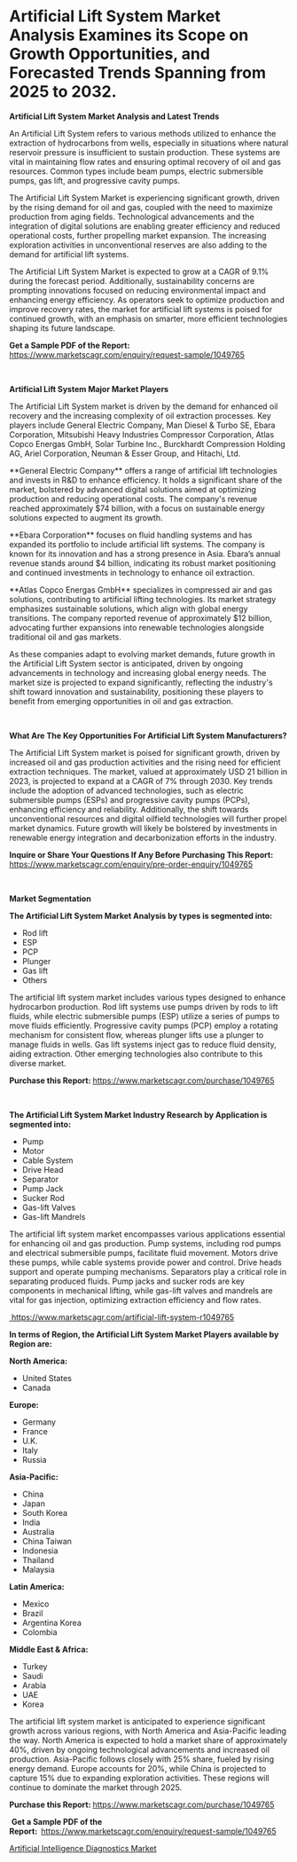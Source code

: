 <p><h1>Artificial Lift System Market Analysis Examines its Scope on Growth Opportunities, and Forecasted Trends Spanning from 2025 to 2032.</h1></p><p><strong>Artificial Lift System Market Analysis and Latest Trends</strong></p>
<p><p>An Artificial Lift System refers to various methods utilized to enhance the extraction of hydrocarbons from wells, especially in situations where natural reservoir pressure is insufficient to sustain production. These systems are vital in maintaining flow rates and ensuring optimal recovery of oil and gas resources. Common types include beam pumps, electric submersible pumps, gas lift, and progressive cavity pumps.</p><p>The Artificial Lift System Market is experiencing significant growth, driven by the rising demand for oil and gas, coupled with the need to maximize production from aging fields. Technological advancements and the integration of digital solutions are enabling greater efficiency and reduced operational costs, further propelling market expansion. The increasing exploration activities in unconventional reserves are also adding to the demand for artificial lift systems.</p><p>The Artificial Lift System Market is expected to grow at a CAGR of 9.1% during the forecast period. Additionally, sustainability concerns are prompting innovations focused on reducing environmental impact and enhancing energy efficiency. As operators seek to optimize production and improve recovery rates, the market for artificial lift systems is poised for continued growth, with an emphasis on smarter, more efficient technologies shaping its future landscape.</p></p>
<p><strong>Get a Sample PDF of the Report:&nbsp;</strong> <a href="https://www.marketscagr.com/enquiry/request-sample/1049765?utm_campaign=2095&utm_medium=2&utm_source=Github&utm_content=ia&utm_term=29032025&utm_id=artificial-lift-system">https://www.marketscagr.com/enquiry/request-sample/1049765</a></p>
<p>&nbsp;</p>
<p><strong>Artificial Lift System Major Market Players</strong></p>
<p><p>The Artificial Lift System market is driven by the demand for enhanced oil recovery and the increasing complexity of oil extraction processes. Key players include General Electric Company, Man Diesel & Turbo SE, Ebara Corporation, Mitsubishi Heavy Industries Compressor Corporation, Atlas Copco Energas GmbH, Solar Turbine Inc., Burckhardt Compression Holding AG, Ariel Corporation, Neuman & Esser Group, and Hitachi, Ltd.</p><p>**General Electric Company** offers a range of artificial lift technologies and invests in R&D to enhance efficiency. It holds a significant share of the market, bolstered by advanced digital solutions aimed at optimizing production and reducing operational costs. The company's revenue reached approximately $74 billion, with a focus on sustainable energy solutions expected to augment its growth.</p><p>**Ebara Corporation** focuses on fluid handling systems and has expanded its portfolio to include artificial lift systems. The company is known for its innovation and has a strong presence in Asia. Ebara’s annual revenue stands around $4 billion, indicating its robust market positioning and continued investments in technology to enhance oil extraction.</p><p>**Atlas Copco Energas GmbH** specializes in compressed air and gas solutions, contributing to artificial lifting technologies. Its market strategy emphasizes sustainable solutions, which align with global energy transitions. The company reported revenue of approximately $12 billion, advocating further expansions into renewable technologies alongside traditional oil and gas markets.</p><p>As these companies adapt to evolving market demands, future growth in the Artificial Lift System sector is anticipated, driven by ongoing advancements in technology and increasing global energy needs. The market size is projected to expand significantly, reflecting the industry's shift toward innovation and sustainability, positioning these players to benefit from emerging opportunities in oil and gas extraction.</p></p>
<p>&nbsp;</p>
<p><strong>What Are The Key Opportunities For Artificial Lift System Manufacturers?</strong></p>
<p><p>The Artificial Lift System market is poised for significant growth, driven by increased oil and gas production activities and the rising need for efficient extraction techniques. The market, valued at approximately USD 21 billion in 2023, is projected to expand at a CAGR of 7% through 2030. Key trends include the adoption of advanced technologies, such as electric submersible pumps (ESPs) and progressive cavity pumps (PCPs), enhancing efficiency and reliability. Additionally, the shift towards unconventional resources and digital oilfield technologies will further propel market dynamics. Future growth will likely be bolstered by investments in renewable energy integration and decarbonization efforts in the industry.</p></p>
<p><strong>Inquire or Share Your Questions If Any Before Purchasing This Report:</strong> <a href="https://www.marketscagr.com/enquiry/pre-order-enquiry/1049765?utm_campaign=2095&utm_medium=2&utm_source=Github&utm_content=ia&utm_term=29032025&utm_id=artificial-lift-system">https://www.marketscagr.com/enquiry/pre-order-enquiry/1049765</a></p>
<p>&nbsp;</p>
<p><strong>Market Segmentation</strong></p>
<p><strong>The Artificial Lift System Market Analysis by types is segmented into:</strong></p>
<p><ul><li>Rod lift</li><li>ESP</li><li>PCP</li><li>Plunger</li><li>Gas lift</li><li>Others</li></ul></p>
<p><p>The artificial lift system market includes various types designed to enhance hydrocarbon production. Rod lift systems use pumps driven by rods to lift fluids, while electric submersible pumps (ESP) utilize a series of pumps to move fluids efficiently. Progressive cavity pumps (PCP) employ a rotating mechanism for consistent flow, whereas plunger lifts use a plunger to manage fluids in wells. Gas lift systems inject gas to reduce fluid density, aiding extraction. Other emerging technologies also contribute to this diverse market.</p></p>
<p><strong>Purchase this Report:&nbsp;</strong><a href="https://www.marketscagr.com/purchase/1049765?utm_campaign=2095&utm_medium=2&utm_source=Github&utm_content=ia&utm_term=29032025&utm_id=artificial-lift-system">https://www.marketscagr.com/purchase/1049765</a></p>
<p>&nbsp;</p>
<p><strong>The Artificial Lift System Market Industry Research by Application is segmented into:</strong></p>
<p><ul><li>Pump</li><li>Motor</li><li>Cable System</li><li>Drive Head</li><li>Separator</li><li>Pump Jack</li><li>Sucker Rod</li><li>Gas-lift Valves</li><li>Gas-lift Mandrels</li></ul></p>
<p><p>The artificial lift system market encompasses various applications essential for enhancing oil and gas production. Pump systems, including rod pumps and electrical submersible pumps, facilitate fluid movement. Motors drive these pumps, while cable systems provide power and control. Drive heads support and operate pumping mechanisms. Separators play a critical role in separating produced fluids. Pump jacks and sucker rods are key components in mechanical lifting, while gas-lift valves and mandrels are vital for gas injection, optimizing extraction efficiency and flow rates.</p></p>
<p><a href="https://www.marketscagr.com/artificial-lift-system-r1049765?utm_campaign=2095&utm_medium=2&utm_source=Github&utm_content=ia&utm_term=29032025&utm_id=artificial-lift-system">&nbsp;https://www.marketscagr.com/artificial-lift-system-r1049765</a></p>
<p><strong>In terms of Region, the Artificial Lift System Market Players available by Region are:</strong></p>
<p>
    <p> <strong> North America: </strong>
        <ul>
            <li>United States</li>
            <li>Canada</li>
        </ul>
        </p> 
    <p> <strong> Europe: </strong>
        <ul>
            <li>Germany</li>
            <li>France</li>
            <li>U.K.</li>
            <li>Italy</li>
            <li>Russia</li>
        </ul>
        </p> 
    <p> <strong> Asia-Pacific: </strong>
        <ul>
            <li>China</li>
            <li>Japan</li>
            <li>South Korea</li>
            <li>India</li>
            <li>Australia</li>
            <li>China Taiwan</li>
            <li>Indonesia</li>
            <li>Thailand</li>
            <li>Malaysia</li>
        </ul>
        </p> 
    <p> <strong> Latin America: </strong>
        <ul>
            <li>Mexico</li>
            <li>Brazil</li>
            <li>Argentina Korea</li>
            <li>Colombia</li>
        </ul>
        </p> 
    <p> <strong> Middle East & Africa: </strong>
        <ul>
            <li>Turkey</li>
            <li>Saudi</li>
            <li>Arabia</li>
            <li>UAE</li>
            <li>Korea</li>
        </ul>
    </p>
    </p>
<p><p>The artificial lift system market is anticipated to experience significant growth across various regions, with North America and Asia-Pacific leading the way. North America is expected to hold a market share of approximately 40%, driven by ongoing technological advancements and increased oil production. Asia-Pacific follows closely with 25% share, fueled by rising energy demand. Europe accounts for 20%, while China is projected to capture 15% due to expanding exploration activities. These regions will continue to dominate the market through 2025.</p></p>
<p><strong>Purchase this Report: </strong><a href="https://www.marketscagr.com/purchase/1049765?utm_campaign=2095&utm_medium=2&utm_source=Github&utm_content=ia&utm_term=29032025&utm_id=artificial-lift-system">https://www.marketscagr.com/purchase/1049765</a></p>
<p>&nbsp;<strong>Get a Sample PDF of the Report:&nbsp;&nbsp;</strong><a href="https://www.marketscagr.com/enquiry/request-sample/1049765?utm_campaign=2095&utm_medium=2&utm_source=Github&utm_content=ia&utm_term=29032025&utm_id=artificial-lift-system">https://www.marketscagr.com/enquiry/request-sample/1049765</a></p>
<p><strong></strong></p>
<p><p><a href="https://github.com/mauripalmi/Market-Research-Report-List-6/blob/main/artificial-intelligence-diagnostics-market.md?utm_campaign=2095&utm_medium=2&utm_source=Github&utm_content=ia&utm_term=29032025&utm_id=artificial-lift-system">Artificial Intelligence Diagnostics Market</a></p></p>
